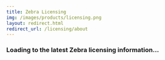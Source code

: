 ```yaml
---
title: Zebra Licensing
img: /images/products/licensing.png
layout: redirect.html
redirect_url: /licensing/about
---
```


### Loading to the latest Zebra licensing information...

<!--
  menu:
  title: Zebra Licensing
  img: /licensing/images/logo.png
  versions:
    - versionto: 2-0
      versionfrom: 2-0
      default: /licensing/about
      label: '2.0'
    - versionto: 2-0
      versionfrom: 2-0
      default: /licensing/about
      label: '2.0'
  items:
    - title: About
      url: /licensing/about
    - title: Setup
      url: /licensing/setup
    - title: FAQ
      url: /licensing/faq
    - icon: fa fa-search
      url: /licensing/search
-->
